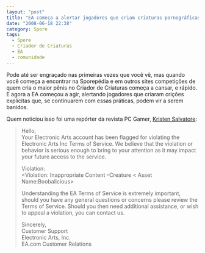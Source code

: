 ```yaml
---
layout: "post"
title: "EA começa a alertar jogadores que criam criaturas pornográficas no Criador de Criaturas"
date: "2008-06-18 22:38"
category: Spore
tags:
  - Spore
  - Criador de Criaturas
  - EA
  - comunidade
---
```


Pode até ser engraçado nas primeiras vezes que você vê, mas quando você começa a encontrar na Sporepédia e em outros sites competições de quem cria o maior pênis no Criador de Criaturas começa a cansar, e rápido. E agora a EA começou a agir, alertando jogadores que criaram crições explícitas que, se continuarem com essas práticas, podem vir a serem banidos.

Quem noticiou isso foi uma repórter da revista PC Gamer, [Kristen Salvatore](http://www.gamesradar.com/pc/spore/news/busted-boobalicious-banned/a-20080618155715463076/g-2006022417441549006):

> Hello,  
> Your Electronic Arts account has been flagged for violating the Electronic Arts Inc Terms of Service. We believe that the violation or behavior is serious enough to bring to your attention as it may impact your future access to the service.
>
> Violation:  
> <Violation: Inappropriate Content –Creature <violation type:Nudity> < Asset Name:Boobalicious>
>
> Understanding the EA Terms of Service is extremely important, should you have any general questions or concerns please review the Terms of Service. Should you then need additional assistance, or wish to appeal a violation, you can contact us.
>
> Sincerely,  
> Customer Support  
> Electronic Arts, Inc.  
> EA.com Customer Relations
